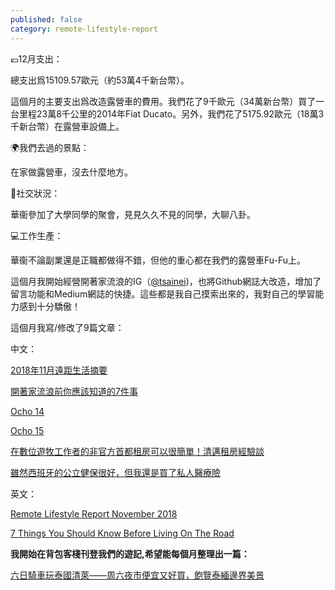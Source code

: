 ```yaml
---
published: false
category: remote-lifestyle-report
---
```

💶12月支出：

總支出爲15109.57歐元（約53萬4千新台幣）。

這個月的主要支出爲改造露營車的費用。我們花了9千歐元（34萬新台幣）買了一台里程23萬8千公里的2014年Fiat Ducato。另外，我們花了5175.92歐元（18萬3千新台幣）在露營車設備上。



🌍我們去過的景點：

在家做露營車，沒去什麼地方。

🍻社交狀況：

華衞參加了大學同學的聚會，見見久久不見的同學，大聊八卦。

💻工作生產：

華衞不論副業還是正職都做得不錯，但他的重心都在我們的露營車Fu-Fu上。

這個月我開始經營開著家流浪的IG（[@tsainei](https://www.instagram.com/tsainei/))，也將Github網誌大改造，增加了留言功能和Medium網誌的快捷。這些都是我自己摸索出來的，我對自己的學習能力感到十分驕傲！

這個月我寫/修改了9篇文章：

中文：

[2018年11月遠距生活摘要](https://tsainei.com/2018%E5%B9%B411%E6%9C%88%E9%81%A0%E8%B7%9D%E7%94%9F%E6%B4%BB%E6%91%98%E8%A6%81/)

[開著家流浪前你應該知道的7件事](https://tsainei.com/%E9%96%8B%E8%91%97%E5%AE%B6%E6%B5%81%E6%B5%AA%E5%89%8D%E4%BD%A0%E6%87%89%E8%A9%B2%E7%9F%A5%E9%81%93%E7%9A%847%E4%BB%B6%E4%BA%8B/)

[Ocho 14](https://tsainei.com/Ocho-14/)

[Ocho 15](https://tsainei.com/Ocho-15/)

[在數位遊牧工作者的非官方首都租房可以很簡單！清邁租房經驗談](https://tsainei.com/%E5%9C%A8%E6%95%B8%E4%BD%8D%E9%81%8A%E7%89%A7%E5%B7%A5%E4%BD%9C%E8%80%85%E7%9A%84%E9%9D%9E%E5%AE%98%E6%96%B9%E9%A6%96%E9%83%BD%E7%A7%9F%E6%88%BF%E5%8F%AF%E4%BB%A5%E5%BE%88%E7%B0%A1%E5%96%AE-%E6%B8%85%E9%82%81%E7%A7%9F%E6%88%BF%E7%B6%93%E9%A9%97%E8%AB%87/)

[雖然西班牙的公立健保很好，但我還是買了私人醫療險](https://tsainei.com/%E9%9B%96%E7%84%B6%E8%A5%BF%E7%8F%AD%E7%89%99%E7%9A%84%E5%85%AC%E7%AB%8B%E5%81%A5%E4%BF%9D%E5%BE%88%E5%A5%BD-%E4%BD%86%E6%88%91%E9%82%84%E6%98%AF%E8%B2%B7%E4%BA%86%E7%A7%81%E4%BA%BA%E9%86%AB%E7%99%82%E9%9A%AA/)

英文：

[Remote Lifestyle Report November 2018](https://tsainei.com/Remote-Lifestyle-Report-November-2018/)

[7 Things You Should Know Before Living On The Road](https://tsainei.com/7-Things-You-Should-Know-Before-Living-On-The-Road/)

**我開始在背包客棧刊登我們的遊記,希望能每個月整理出一篇：**

[六日騎車玩泰國清萊——周六夜市便宜又好買，飽覽泰緬邊界美景](https://www.backpackers.com.tw/forum/showthread.php?t=10217971#post10805285)
